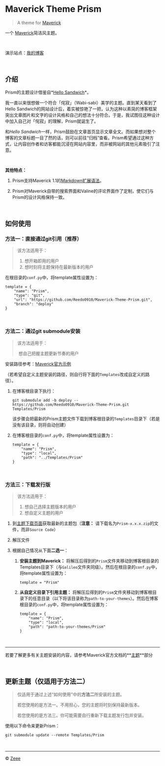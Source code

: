 # Maverick Theme Prism

> A theme for [Maverick](https://github.com/AlanDecode/Maverick)

一个 [Maverick](https://github.com/AlanDecode/Maverick)简洁风主题。

&nbsp;

演示站点：[我的博客](https://www.akari-mori.com/)

&nbsp;

## 介绍

Prism的主题设计借鉴自*[Hello Sandwich](http://www.hellosandwich.jp/)*。

我一直以来很想做一个符合「侘寂」（Wabi-sabi）美学的主题。直到某天看到了Hello Sandwich的网站设计后，着实被惊艳了一把，认为这种以素简的博客框架突出文章图片和文字的设计风格和自己的想法十分符合。于是，我试图往这种设计中加入自己对「侘寂」的理解，Prism就诞生了。

和*Hello Sandwich*一样，Prism鼓励在文章首页显示文章全文。而如果想对整个博客的文章标题一目了然的话，则可以前往“归档”查看。Prism希望通过这种方式，让内容创作者和访客都能沉浸在网站内容里，而非被网站的其他元素吸引了注意。

&nbsp;

**其他特点：**

1. Prism支持Maverick 1.1的[Markdown扩展语法](https://github.com/AlanDecode/Maverick#markdown)。

2. Prism对Maverick自带的搜索界面和Valine的评论界面作了定制，使它们与Prism的设计风格保持一致。

&nbsp;

## 如何使用

### 方法一：直接通过git引用（推荐）

> 该方法适用于：
>
> 1. 想开箱即用的用户
> 2. 想时刻将主题保持在最新版本的用户

在根目录的`conf.py`中，将template属性设置为：

```
template = {
    "name": "Prism",
    "type": "git",
    "url": "https://github.com/Reedo0910/Maverick-Theme-Prism.git",
    "branch": "deploy"
}
```

&nbsp;

### 方法二：通过git submodule安装

> 该方法适用于：
>
> ​	想自己把握主题更新节奏的用户

安装路径参考：[Maverick官方示例](https://github.com/AlanDecode/Blog-With-GitHub-Boilerplate)

（若希望自定义主题安装的路径，则自行将下面的`Templates`改成自定义的路径）。

1. 在博客根目录下执行：

   ```
   git submodule add -b deploy -- https://github.com/Reedo0910/Maverick-Theme-Prism.git Templates/Prism
   ```

   该步骤会把最新的Prism主题文件下载到博客根目录的`Templates`目录下（若是没有该目录，则将自动创建）

2. 在博客根目录的`conf.py`中，将template属性设置为：

   ```
   template = {
       "name": "Prism",
       "type": "local",
       "path": "../Templates/Prism"
   }
   ```


&nbsp;

### 方法三：下载发行版

> 该方法适用于：
>
> 1. 想自己选择主题版本的用户
> 2. 想自定义主题的用户

1. 到[主题下载页面](https://github.com/Reedo0910/Maverick-Theme-Prism/releases)获取最新的主题包（**注意：** 请下载名为`Prism-x.x.x.zip`的文件，而非`Source Code`）

2. 解压文件

3. 根据自己情况从下面**二选一**：

   1. **安装主题到Maverick：** 将解压后得到的`Prism`文件夹移动到博客根目录的Templates目录下（与`Galileo`文件夹同级）。然后在根目录的`conf.py`中，将template属性设置为：

      ```
      template = "Prism"
      ```

   2. **从自定义目录下引用主题：** 将解压后得到的`Prism`文件夹移动到博客根目录下的任意目录（以下将该目录称为`path-to-your-themes`）。然后在博客根目录的`conf.py`中，将template属性设置为：

      ```
      template = {
          "name": "Prism",
          "type": "local",
          "path": "path-to-your-themes/Prism"
      }
      ```

&nbsp;

------

若要了解更多有关主题安装的内容，请参考Maverick官方文档的**[主题](https://github.com/AlanDecode/Maverick#themes)**部分

&nbsp;

## 更新主题（仅适用于方法二）

> 仅适用于通过上述“如何使用”中的**方法二**所安装的主题。
>
> 若您使用的是方法一。不用担心，您的主题将时刻保持最新版本。
>
> 若您使用的是方法三。你可能需要自行重新下载主题发行包并安装。

使用以下命令来更新Prism：

```
git submodule update --remote Templates/Prism
```

&nbsp;

------

© [Zeee](https://github.com/Reedo0910)
